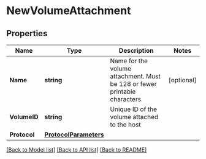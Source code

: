 # NewVolumeAttachment

## Properties

Name | Type | Description | Notes
------------ | ------------- | ------------- | -------------
**Name** | **string** | Name for the volume attachment. Must be 128 or fewer printable characters | [optional] 
**VolumeID** | **string** | Unique ID of the volume attached to the host | 
**Protocol** | [**ProtocolParameters**](ProtocolParameters.md) |  | 

[[Back to Model list]](../README.md#documentation-for-models) [[Back to API list]](../README.md#documentation-for-api-endpoints) [[Back to README]](../README.md)


